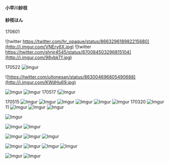 #### 小早川紗枝
#### 紗枝はん


170601

![twitter https://twitter.com/hr_opaque/status/866329618982215680](http://i.imgur.com/VNEry6X.jpg)
![twitter https://twitter.com/shnjr4545/status/870084503296815104](http://i.imgur.com/98vbkTf.jpg)


170522
![Imgur](http://i.imgur.com/aQ1KMol.png)

![https://twitter.com/ultonesan/status/863004696805490688](http://i.imgur.com/KWdHu69.jpg)

![Imgur](http://i.imgur.com/PlmQBE3.png)
![Imgur](http://i.imgur.com/hvtZdDO.jpg)
170517
!![Imgur](http://i.imgur.com/zyCa1Js.jpg)


170515
![Imgur](http://i.imgur.com/05RC5Cj.jpg)
![Imgur](http://i.imgur.com/u8FkB2K.jpg)
![Imgur](http://i.imgur.com/vqJd0ud.jpg)
![Imgur](http://i.imgur.com/n6sSuSy.jpg)
![Imgur](http://i.imgur.com/KLFZbCM.jpg)
![Imgur](http://i.imgur.com/sTz4sa5.jpg)
170320
![Imgur](http://i.imgur.com/EFq78oD.jpg)
11
![Imgur](http://i.imgur.com/tRT1Dno.jpg)
![Imgur](http://i.imgur.com/SjXJEjf.jpg)
![Imgur](http://i.imgur.com/sYY7QE6.jpg)


![Imgur](http://i.imgur.com/ur7kAwZ.png)


![Imgur](http://i.imgur.com/9jKLoDf.jpg)
![Imgur](http://i.imgur.com/O2F4XKh.jpg)

![Imgur](http://i.imgur.com/yHBe7gu.jpg)
![Imgur](http://i.imgur.com/MUseutF.jpg)
![Imgur](http://i.imgur.com/GJc4Fgb.png)

![Imgur](http://i.imgur.com/r82NzeO.png)
![Imgur](http://i.imgur.com/feHs5ho.jpg)
![Imgur](http://i.imgur.com/UkK9nt5.jpg)
![Imgur](http://i.imgur.com/4NnKx5W.jpg)


![Imgur](http://i.imgur.com/ckTcMfZ.png)
![Imgur](http://i.imgur.com/uv7lCux.png)


